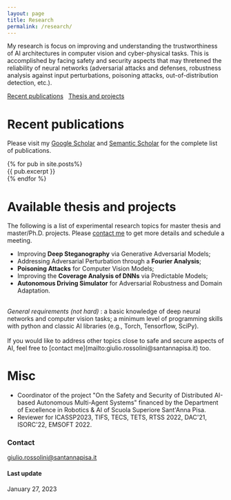 ```yaml
---
layout: page
title: Research
permalink: /research/
---
```

My research is focus on improving and understanding the trustworthiness of AI architectures in computer vision and cyber-physical tasks.
This is accomplished by facing safety and security aspects that may thretened the reliability of neural networks (adversarial attacks and defenses, robustness analysis against input perturbations, poisoning attacks, out-of-distribution detection, etc.).

[Recent publications](#recent-publications)  &nbsp;   [Thesis and projects](#available-thesis-and-projects)

# Recent publications
Please visit my [Google Scholar](https://scholar.google.com/citations?user=1NwO40wAAAAJ&hl=it) and [Semantic Scholar](https://www.semanticscholar.org/author/Giulio-Rossolini/2047404065) for the complete list of publications. 
<div class="post">
  {% for pub in site.posts%}
    <article class="post">
      <div class="entry">
        {{ pub.excerpt }}
      </div>
    </article>  {% endfor %}
</div>


# Available thesis and projects
The following is a list of experimental research topics for master thesis and master/Ph.D. projects. Please [contact me](mailto:giulio.rossolini@santannapisa.it) to get more details and schedule a meeting. 

* Improving <b>Deep Steganography</b> via Generative Adversarial Models; 
* Addressing Adversarial Perturbation through a <b>Fourier Analysis</b>;
* <b>Poisoning Attacks</b> for Computer Vision Models;
* Improving the <b>Coverage Analysis of DNNs</b> via Predictable Models;
* <b>Autonomous Driving Simulator</b> for Adversarial Robustness and Domain Adaptation.

<br>
<em>General requirements (not hard) </em>: a basic knowledge of deep neural networks and computer vision tasks; a minimum level of programming skills with python and classic AI libraries (e.g., Torch, Tensorflow, SciPy).
<br><br>
If you would like to address other topics close to safe and secure aspects of AI, feel free to [contact me](mailto:giulio.rossolini@santannapisa.it) too.

# Misc
* Coordinator of the project "On the Safety and Security of Distributed AI-based Autonomous Multi-Agent Systems" financed by the Department of Excellence in Robotics & AI of Scuola Superiore Sant'Anna Pisa. 
* Reviewer for ICASSP2023, TIFS, TECS, TETS, RTSS 2022, DAC'21, ISORC'22, EMSOFT 2022.  

### Contact
[giulio.rossolini@santannapisa.it](mailto:giulio.rossolini@santannapisa.it)

#### Last update
January 27, 2023